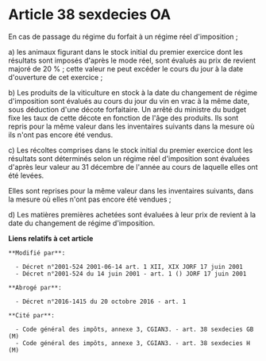 # Article 38 sexdecies OA

En cas de passage du régime du forfait à un régime réel d'imposition ;

a) les animaux figurant dans le stock initial du premier exercice dont les résultats sont imposés d'après le mode réel, sont
évalués au prix de revient majoré de 20 % ; cette valeur ne peut excéder le cours du jour à la date d'ouverture de cet
exercice ;

b) Les produits de la viticulture en stock à la date du changement de régime d'imposition sont évalués au cours du jour du
vin en vrac à la même date, sous déduction d'une décote forfaitaire. Un arrêté du ministre du budget fixe les taux de cette
décote en fonction de l'âge des produits. Ils sont repris pour la même valeur dans les inventaires suivants dans la mesure où
ils n'ont pas encore été vendus.

c) Les récoltes comprises dans le stock initial du premier exercice dont les résultats sont déterminés selon un régime réel
d'imposition sont évaluées d'après leur valeur au 31 décembre de l'année au cours de laquelle elles ont été levées.

Elles sont reprises pour la même valeur dans les inventaires suivants, dans la mesure où elles n'ont pas encore été vendues ;

d) Les matières premières achetées sont évaluées à leur prix de revient à la date du changement de régime d'imposition.

**Liens relatifs à cet article**

	**Modifié par**:

	  - Décret n°2001-524 2001-06-14 art. 1 XII, XIX JORF 17 juin 2001
	  - Décret n°2001-524 du 14 juin 2001 - art. 1 () JORF 17 juin 2001

	**Abrogé par**:

	  - Décret n°2016-1415 du 20 octobre 2016 - art. 1

	**Cité par**:

	  - Code général des impôts, annexe 3, CGIAN3. - art. 38 sexdecies GB (M)
	  - Code général des impôts, annexe 3, CGIAN3. - art. 38 sexdecies H (M)

